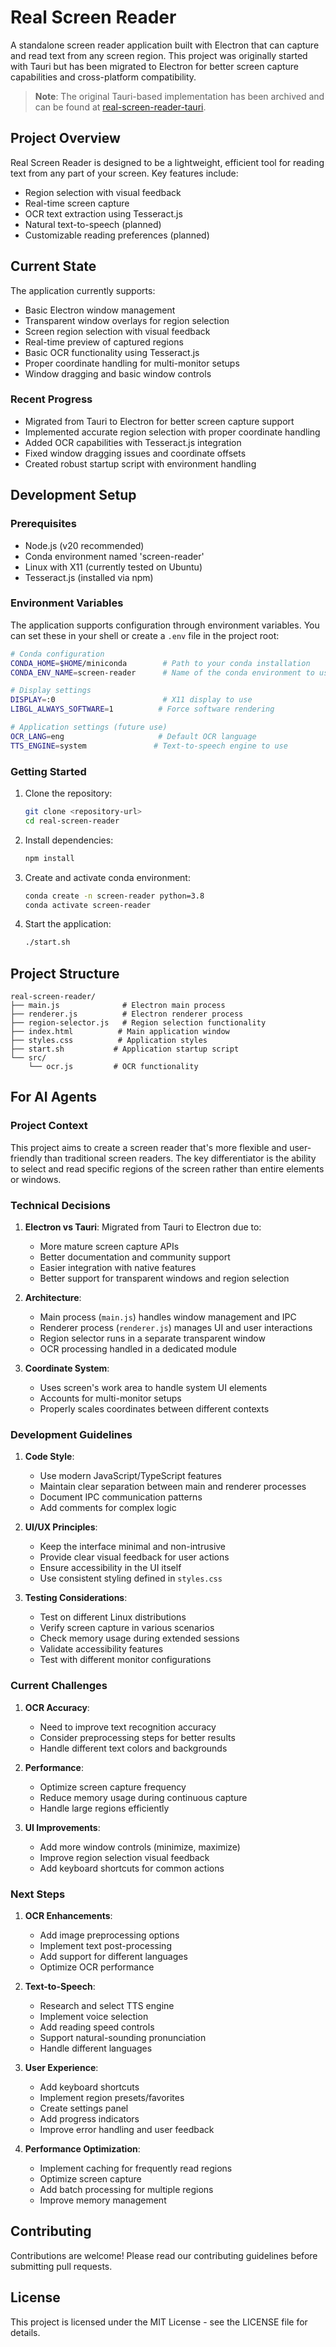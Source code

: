 # Real Screen Reader

A standalone screen reader application built with Electron that can capture and read text from any screen region. This project was originally started with Tauri but has been migrated to Electron for better screen capture capabilities and cross-platform compatibility.

> **Note**: The original Tauri-based implementation has been archived and can be found at [real-screen-reader-tauri](https://github.com/your-username/real-screen-reader-tauri).

## Project Overview

Real Screen Reader is designed to be a lightweight, efficient tool for reading text from any part of your screen. Key features include:
- Region selection with visual feedback
- Real-time screen capture
- OCR text extraction using Tesseract.js
- Natural text-to-speech (planned)
- Customizable reading preferences (planned)

## Current State

The application currently supports:
- Basic Electron window management
- Transparent window overlays for region selection
- Screen region selection with visual feedback
- Real-time preview of captured regions
- Basic OCR functionality using Tesseract.js
- Proper coordinate handling for multi-monitor setups
- Window dragging and basic window controls

### Recent Progress
- Migrated from Tauri to Electron for better screen capture support
- Implemented accurate region selection with proper coordinate handling
- Added OCR capabilities with Tesseract.js integration
- Fixed window dragging issues and coordinate offsets
- Created robust startup script with environment handling

## Development Setup

### Prerequisites
- Node.js (v20 recommended)
- Conda environment named 'screen-reader'
- Linux with X11 (currently tested on Ubuntu)
- Tesseract.js (installed via npm)

### Environment Variables
The application supports configuration through environment variables. You can set these in your shell or create a `.env` file in the project root:

```bash
# Conda configuration
CONDA_HOME=$HOME/miniconda        # Path to your conda installation
CONDA_ENV_NAME=screen-reader      # Name of the conda environment to use

# Display settings
DISPLAY=:0                        # X11 display to use
LIBGL_ALWAYS_SOFTWARE=1          # Force software rendering

# Application settings (future use)
OCR_LANG=eng                     # Default OCR language
TTS_ENGINE=system               # Text-to-speech engine to use
```

### Getting Started

1. Clone the repository:
   ```bash
   git clone <repository-url>
   cd real-screen-reader
   ```

2. Install dependencies:
   ```bash
   npm install
   ```

3. Create and activate conda environment:
   ```bash
   conda create -n screen-reader python=3.8
   conda activate screen-reader
   ```

4. Start the application:
   ```bash
   ./start.sh
   ```

## Project Structure
```
real-screen-reader/
├── main.js              # Electron main process
├── renderer.js          # Electron renderer process
├── region-selector.js   # Region selection functionality
├── index.html          # Main application window
├── styles.css          # Application styles
├── start.sh           # Application startup script
└── src/
    └── ocr.js         # OCR functionality
```

## For AI Agents

### Project Context
This project aims to create a screen reader that's more flexible and user-friendly than traditional screen readers. The key differentiator is the ability to select and read specific regions of the screen rather than entire elements or windows.

### Technical Decisions
1. **Electron vs Tauri**: Migrated from Tauri to Electron due to:
   - More mature screen capture APIs
   - Better documentation and community support
   - Easier integration with native features
   - Better support for transparent windows and region selection

2. **Architecture**:
   - Main process (`main.js`) handles window management and IPC
   - Renderer process (`renderer.js`) manages UI and user interactions
   - Region selector runs in a separate transparent window
   - OCR processing handled in a dedicated module

3. **Coordinate System**:
   - Uses screen's work area to handle system UI elements
   - Accounts for multi-monitor setups
   - Properly scales coordinates between different contexts

### Development Guidelines
1. **Code Style**:
   - Use modern JavaScript/TypeScript features
   - Maintain clear separation between main and renderer processes
   - Document IPC communication patterns
   - Add comments for complex logic

2. **UI/UX Principles**:
   - Keep the interface minimal and non-intrusive
   - Provide clear visual feedback for user actions
   - Ensure accessibility in the UI itself
   - Use consistent styling defined in `styles.css`

3. **Testing Considerations**:
   - Test on different Linux distributions
   - Verify screen capture in various scenarios
   - Check memory usage during extended sessions
   - Validate accessibility features
   - Test with different monitor configurations

### Current Challenges
1. **OCR Accuracy**:
   - Need to improve text recognition accuracy
   - Consider preprocessing steps for better results
   - Handle different text colors and backgrounds

2. **Performance**:
   - Optimize screen capture frequency
   - Reduce memory usage during continuous capture
   - Handle large regions efficiently

3. **UI Improvements**:
   - Add more window controls (minimize, maximize)
   - Improve region selection visual feedback
   - Add keyboard shortcuts for common actions

### Next Steps
1. **OCR Enhancements**:
   - Add image preprocessing options
   - Implement text post-processing
   - Add support for different languages
   - Optimize OCR performance

2. **Text-to-Speech**:
   - Research and select TTS engine
   - Implement voice selection
   - Add reading speed controls
   - Support natural-sounding pronunciation
   - Handle different languages

3. **User Experience**:
   - Add keyboard shortcuts
   - Implement region presets/favorites
   - Create settings panel
   - Add progress indicators
   - Improve error handling and user feedback

4. **Performance Optimization**:
   - Implement caching for frequently read regions
   - Optimize screen capture
   - Add batch processing for multiple regions
   - Improve memory management

## Contributing
Contributions are welcome! Please read our contributing guidelines before submitting pull requests.

## License
This project is licensed under the MIT License - see the LICENSE file for details. 